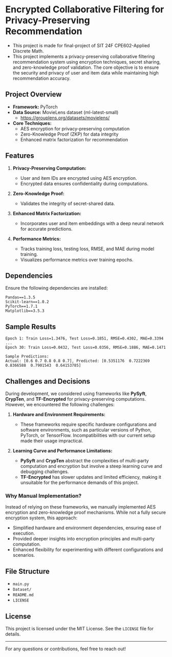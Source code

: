 
# Encrypted Collaborative Filtering for Privacy-Preserving Recommendation 

- This project is made for final-project of SIT 24F CPE602-Applied Discrete Math.
- This project implements a privacy-preserving collaborative filtering recommendation system using encryption techniques, secret sharing, and zero-knowledge proof validation. The core objective is to ensure the security and privacy of user and item data while maintaining high recommendation accuracy.

## Project Overview
- **Framework:** PyTorch
- **Data Source:** MovieLens dataset (ml-latest-small)  
  - https://grouplens.org/datasets/movielens/
- **Core Techniques:**
  - AES encryption for privacy-preserving computation
  - Zero-Knowledge Proof (ZKP) for data integrity
  - Enhanced matrix factorization for recommendation

## Features
1. **Privacy-Preserving Computation:**
   - User and item IDs are encrypted using AES encryption.
   - Encrypted data ensures confidentiality during computations.

2. **Zero-Knowledge Proof:**
   - Validates the integrity of secret-shared data.

3. **Enhanced Matrix Factorization:**
   - Incorporates user and item embeddings with a deep neural network for accurate predictions.

4. **Performance Metrics:**
   - Tracks training loss, testing loss, RMSE, and MAE during model training.
   - Visualizes performance metrics over training epochs.

## Dependencies
Ensure the following dependencies are installed:
```plaintext
Pandas==1.3.5
Scikit-learn==1.0.2
PyTorch==1.7.1
Matplotlib==3.5.3
```

## Sample Results
```plaintext
Epoch 1: Train Loss=1.3476, Test Loss=0.1851, RMSE=0.4302, MAE=0.3394
...
Epoch 30: Train Loss=0.0432, Test Loss=0.0356, RMSE=0.1886, MAE=0.1471

Sample Predictions:
Actual: [0.6 0.7 0.8 0.8 0.7], Predicted: [0.5351176  0.7222369  0.8366588  0.7901543  0.64153785]
```

## Challenges and Decisions
During development, we considered using frameworks like **PySyft**, **CrypTen**, and **TF-Encrypted** for privacy-preserving computations. However, we encountered the following challenges:

1. **Hardware and Environment Requirements:**
   - These frameworks require specific hardware configurations and software environments, such as particular versions of Python, PyTorch, or TensorFlow. Incompatibilities with our current setup made their usage impractical.

2. **Learning Curve and Performance Limitations:**
   - **PySyft** and **CrypTen** abstract the complexities of multi-party computation and encryption but involve a steep learning curve and debugging challenges.
   - **TF-Encrypted** has slower updates and limited efficiency, making it unsuitable for the performance demands of this project.

### Why Manual Implementation?
Instead of relying on these frameworks, we manually implemented AES encryption and zero-knowledge proof mechanisms. While not a fully secure encryption system, this approach:
- Simplified hardware and environment dependencies, ensuring ease of execution.
- Provided deeper insights into encryption principles and multi-party computation.
- Enhanced flexibility for experimenting with different configurations and scenarios.

## File Structure
- `main.py`
- `Dataset/`
- `README.md`
- `LICENSE`

## License
This project is licensed under the MIT License. See the `LICENSE` file for details.

---

For any questions or contributions, feel free to reach out!

